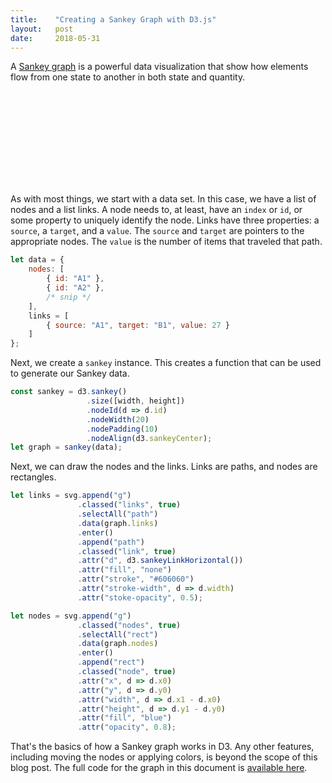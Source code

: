 ```yaml
---
title:    "Creating a Sankey Graph with D3.js"
layout:   post
date:     2018-05-31
---
```


A [Sankey graph](https://en.wikipedia.org/wiki/Sankey_diagram) is a powerful data visualization that show how elements flow from one state to another in both state and quantity.

<svg id="canvas"></svg>

<script src="https://unpkg.com/d3@5.4.0/dist/d3.min.js"></script>
<script src="https://unpkg.com/d3-sankey@0.7.1/build/d3-sankey.js"></script>
<script src="/assets/js/sankey1.js"></script>

As with most things, we start with a data set. In this case, we have a list of nodes and a list links. A node needs to, at least, have an `index` or `id`, or some property to uniquely identify the node. Links have three properties: a `source`, a `target`, and a `value`. The `source` and `target` are pointers to the appropriate nodes. The `value` is the number of items that traveled that path.

```js
let data = {
    nodes: [
        { id: "A1" },
        { id: "A2" },
        /* snip */
    ],
    links = [
        { source: "A1", target: "B1", value: 27 }
    ]
};
```

Next, we create a `sankey` instance. This creates a function that can be used to generate our Sankey data.

```js
const sankey = d3.sankey()
                 .size([width, height])
                 .nodeId(d => d.id)
                 .nodeWidth(20)
                 .nodePadding(10)
                 .nodeAlign(d3.sankeyCenter);
let graph = sankey(data);
```

Next, we can draw the nodes and the links. Links are paths, and nodes are rectangles.

```js
let links = svg.append("g")
               .classed("links", true)
               .selectAll("path")
               .data(graph.links)
               .enter()
               .append("path")
               .classed("link", true)
               .attr("d", d3.sankeyLinkHorizontal())
               .attr("fill", "none")
               .attr("stroke", "#606060")
               .attr("stroke-width", d => d.width)
               .attr("stoke-opacity", 0.5);

let nodes = svg.append("g")
               .classed("nodes", true)
               .selectAll("rect")
               .data(graph.nodes)
               .enter()
               .append("rect")
               .classed("node", true)
               .attr("x", d => d.x0)
               .attr("y", d => d.y0)
               .attr("width", d => d.x1 - d.x0)
               .attr("height", d => d.y1 - d.y0)
               .attr("fill", "blue")
               .attr("opacity", 0.8);
```

That's the basics of how a Sankey graph works in D3. Any other features, including moving the nodes or applying colors, is beyond the scope of this blog post. The full code for the graph in this document is [available here](/assets/js/sankey1.js).
